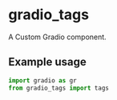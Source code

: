 
# gradio_tags
A Custom Gradio component.

## Example usage

```python
import gradio as gr
from gradio_tags import tags
```
